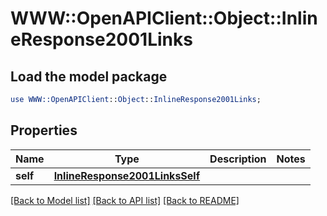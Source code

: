 # WWW::OpenAPIClient::Object::InlineResponse2001Links

## Load the model package
```perl
use WWW::OpenAPIClient::Object::InlineResponse2001Links;
```

## Properties
Name | Type | Description | Notes
------------ | ------------- | ------------- | -------------
**self** | [**InlineResponse2001LinksSelf**](InlineResponse2001LinksSelf.md) |  | 

[[Back to Model list]](../README.md#documentation-for-models) [[Back to API list]](../README.md#documentation-for-api-endpoints) [[Back to README]](../README.md)


